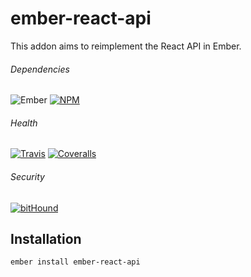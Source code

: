 # ember-react-api

This addon aims to reimplement the React API in Ember.

###### Dependencies

![Ember][ember-img]
[![NPM][npm-img]][npm-url]

###### Health

[![Travis][ci-img]][ci-url]
[![Coveralls][cov-img]][cov-url]

###### Security

[![bitHound][bithound-img]][bithound-url]

## Installation

```bash
ember install ember-react-api
```

[bithound-img]: https://www.bithound.io/github/ciena-blueplanet/ember-react-api/badges/score.svg "bitHound"
[bithound-url]: https://www.bithound.io/github/ciena-blueplanet/ember-react-api

[ember-img]: https://img.shields.io/badge/ember-1.12.2+-orange.svg "Ember 1.12.2+"

[ci-img]: https://img.shields.io/travis/ciena-blueplanet/ember-react-api.svg "Travis CI Build Status"
[ci-url]: https://travis-ci.org/ciena-blueplanet/ember-react-api

[cov-img]: https://img.shields.io/coveralls/ciena-blueplanet/ember-react-api.svg "Coveralls Code Coverage"
[cov-url]: https://coveralls.io/github/ciena-blueplanet/ember-react-api

[npm-img]: https://img.shields.io/npm/v/ember-react-api.svg "NPM Version"
[npm-url]: https://www.npmjs.com/package/ember-react-api
